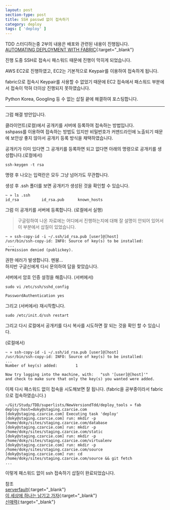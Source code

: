 ```yaml
---
layout: post
section-type: post
title: SSH passwd 없이 접속하기
category: deploy
tags: [ 'deploy' ]
---
```

TDD 스터디하는중 2부의 내용은 배포와 관련된 내용이 진행됩니다.  
[AUTOMATING DEPLOYMENT WITH FABRIC](https://kimdoky.github.io/tdd/2017/05/31/tdd-newTdd-ch11.html){:target="_blank"}  

진행 도중 SSH로 접속시 패스워드 때문에 진행이 막히게 되었습니다.  

AWS EC2로 진행하였고, EC2는 기본적으로 Keypair를 이용하여 접속하게 됩니다.

fabric으로 접속시 Keypair를 사용할 수 없었기 때문에 EC2 접속에서 패스워드 부분에서 접속이 막혀 더이상 진행되지 못하였습니다.

Python Korea, Googling 등 수 없는 삽질 끝에 해결하여 포스팅합니다.

---

그럼 해결 방안입니다.

클라이언트(로컬)에서 공개키를 서버에 등록하여 접속하는 방법입니다.  
sshpass를 이용하여 접속하는 방법도 있지만 비밀번호가 커맨드라인에 노출되기 때문에 보안상 좋지 않아서 공개키 등록 방식을 채택하였습니다.  

공개키가 이미 있다면 그 공개키를 등록하면 되고 없다면 아래의 명령으로 공개키를 생성합니다.(로컬에서)

```
ssh-keygen -t rsa
```
명령 후 나오는 입력란은 모두 그냥 넘어가도 무관합니다.

생성 후 .ssh 폴더를 보면 공개키가 생성된 것을 확인할 수 있습니다.

```
~ » ls .ssh
id_rsa          id_rsa.pub      known_hosts
```

그럼 이 공개키를 서버에 등록합니다. (로컬에서 실행)

> 구글링하여 나온 자료에는 어디에서 진행하는지에 대해 잘 설명이 안되어 있어서 이 부분에서 삽질이 있었습니다.

```
~ » ssh-copy-id -i ~/.ssh/id_rsa.pub [user]@[host]
/usr/bin/ssh-copy-id: INFO: Source of key(s) to be installed:
 ...   
Permission denied (publickey).
```
권한 에러가 발생합니다. 멘붕...  
하지반 구글신에게 다시 문의하여 답을 찾았습니다.

서버에서 암호 인증 설정을 해줍니다.
(서버에서)

```
sudo vi /etc/ssh/sshd_config

PasswordAuthentication yes
```

그리고 (서버에서) 재시작합니다.

```
sudo /etc/init.d/ssh restart
```

그리고 다시 로컬에서 공개키를 다시 복사를 시도하면 잘 되는 것을 확인 할 수 있습니다.

(로컬에서)

```
~ » ssh-copy-id -i ~/.ssh/id_rsa.pub [user]@[host]
/usr/bin/ssh-copy-id: INFO: Source of key(s) to be installed:
...   
Number of key(s) added:        1

Now try logging into the machine, with:   "ssh '[user]@[host]'"
and check to make sure that only the key(s) you wanted were added.
```
이제 다시 패스워드 없이 접속을 시도해보면 잘 됩니다. (fabric을 공부중이라서 fabric으로 접속하였습니다.)

```
~/Git/Study/TDD/superlists/NewVersiondTdd/deploy_tools » fab deploy:host=doky@staging.czarcie.com
[doky@staging.czarcie.com] Executing task 'deploy'
[doky@staging.czarcie.com] run: mkdir -p /home/doky/sites/staging.czarcie.com/database
[doky@staging.czarcie.com] run: mkdir -p /home/doky/sites/staging.czarcie.com/static
[doky@staging.czarcie.com] run: mkdir -p /home/doky/sites/staging.czarcie.com/virtualenv
[doky@staging.czarcie.com] run: mkdir -p /home/doky/sites/staging.czarcie.com/source
[doky@staging.czarcie.com] run: cd /home/doky/sites/staging.czarcie.com/source && git fetch
...
```

이렇게 패스워드 없이 ssh 접속하기 삽질이 완료되었습니다.  


참조  
[serverfault](https://serverfault.com/questions/684346/ssh-copy-id-permission-denied-publickey){:target="_blank"}  
[이 세상에 하나는 남기고 가자](https://blog.asamaru.net/2016/01/26/ssh-login-without-password/){:target="_blank"}  
[신매력](http://marobiana.tistory.com/53#recentTrackback){:target="_blank"}  

